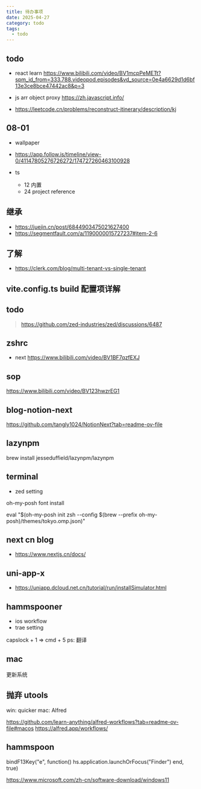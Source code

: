 ```yaml
---
title: 待办事项
date: 2025-04-27
category: todo
tags:
  - todo
---
```

## todo

- react learn <https://www.bilibili.com/video/BV1mcpPeMETt?spm_id_from=333.788.videopod.episodes&vd_source=0e4a6629d1d6bf13e3ce8bce47442ac8&p=3>

- js arr object proxy <https://zh.javascript.info/>

- <https://leetcode.cn/problems/reconstruct-itinerary/description/kj>


## 08-01

- wallpaper
- <https://app.follow.is/timeline/view-0/41147805276726272/174727260463100928>
- ts

  - 12 内置
  - 24 project reference

## 继承

- <https://juejin.cn/post/6844903475021627400>
- <https://segmentfault.com/a/1190000015727237#item-2-6>

## 了解

- <https://clerk.com/blog/multi-tenant-vs-single-tenant>

## vite.config.ts build 配置项详解

## todo

> <https://github.com/zed-industries/zed/discussions/6487>

## zshrc

- next <https://www.bilibili.com/video/BV1BF7qzfEXJ>

## sop

<https://www.bilibili.com/video/BV123hwzrEG1>

## blog-notion-next

<https://github.com/tangly1024/NotionNext?tab=readme-ov-file>

## lazynpm

brew install jesseduffield/lazynpm/lazynpm

## terminal

- zed setting

oh-my-posh font install

eval "$(oh-my-posh init zsh --config $(brew --prefix oh-my-posh)/themes/tokyo.omp.json)"

## next cn blog

- <https://www.nextjs.cn/docs/>

## uni-app-x

- <https://uniapp.dcloud.net.cn/tutorial/run/installSimulator.html>

## hammspooner

- ios workflow
- trae setting

capslock + 1 => cmd + 5 ps: 翻译

## mac

更新系统

## 抛弃 utools

win: quicker
mac: Alfred

https://github.com/learn-anything/alfred-workflows?tab=readme-ov-file#macos
https://alfred.app/workflows/

## hammspoon

bindF13Key("e", function()
    hs.application.launchOrFocus("Finder")
end, true)

https://www.microsoft.com/zh-cn/software-download/windows11
